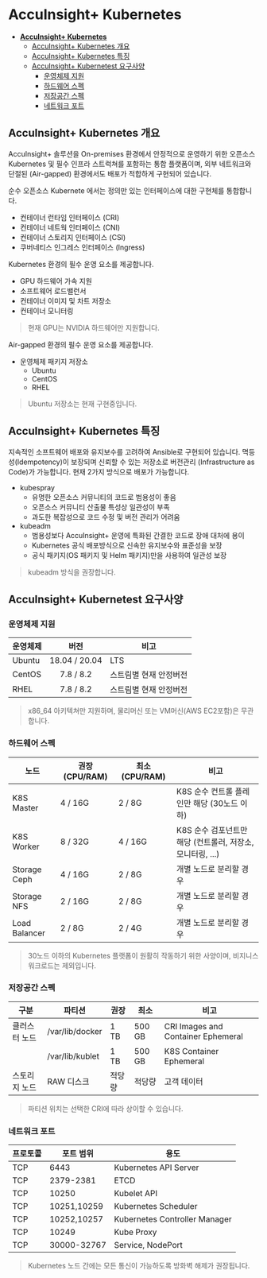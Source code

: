 # **AccuInsight+ Kubernetes**

- [**AccuInsight+ Kubernetes**](#accuinsight-kubernetes)
  - [AccuInsight+ Kubernetes 개요](#accuinsight-kubernetes-개요)
  - [AccuInsight+ Kubernetes 특징](#accuinsight-kubernetes-특징)
  - [AccuInsight+ Kubernetest 요구사양](#accuinsight-kubernetest-요구사양)
    - [운영체제 지원](#운영체제-지원)
    - [하드웨어 스펙](#하드웨어-스펙)
    - [저장공간 스펙](#저장공간-스펙)
    - [네트워크 포트](#네트워크-포트)

## AccuInsight+ Kubernetes 개요

AccuInsight+ 솔루션을 On-premises 환경에서 안정적으로 운영하기 위한 오픈소스 Kubernetes 및 필수 인프라 스트럭쳐를 포함하는 통합 플랫폼이며, 외부 네트워크와 단절된 (Air-gapped) 환경에서도 배포가 적합하게 구현되어 있습니다.

순수 오픈소스 Kubernete 에서는 정의만 있는 인터페이스에 대한 구현체를 통합합니다.

- 컨테이너 런타임 인터페이스 (CRI)
- 컨테이너 네트웍 인터페이스 (CNI)
- 컨테이너 스토리지 인터페이스 (CSI)
- 쿠버네티스 인그레스 인터페이스 (Ingress)

Kubernetes 환경의 필수 운영 요소를 제공합니다.

- GPU 하드웨어 가속 지원
- 소프트웨어 로드밸런서
- 컨테이너 이미지 및 차트 저장소
- 컨테이너 모니터링

> 현재 GPU는 NVIDIA 하드웨어만 지원합니다.

Air-gapped 환경의 필수 운영 요소를 제공합니다.

- 운영체제 패키지 저장소
  - Ubuntu
  - CentOS
  - RHEL

> Ubuntu 저장소는 현재 구현중입니다.

## AccuInsight+ Kubernetes 특징

지속적인 소프트웨어 배포와 유지보수를 고려하여 Ansible로 구현되어 있습니다. 멱등성(Idempotency)이 보장되며 신뢰할 수 있는 저장소로 버전관리 (Infrastructure as Code)가 가능합니다. 현재 2가지 방식으로 배포가 가능합니다.

- kubespray
  - 유명한 오픈소스 커뮤니티의 코드로 범용성이 좋음
  - 오픈소스 커뮤니티 산출물 특성상 일관성이 부족
  - 과도한 복잡성으로 코드 수정 및 버전 관리가 어려움
- kubeadm
  - 범용성보다 AccuInsight+ 운영에 특화된 간결한 코드로 장애 대처에 용이
  - Kubernetes 공식 배포방식으로 신속한 유지보수와 표준성을 보장
  - 공식 패키지(OS 패키지 및 Helm 패키지)만을 사용하여 일관성 보장

> kubeadm 방식을 권장합니다.

## AccuInsight+ Kubernetest 요구사양

### 운영체제 지원

 | 운영체제 |     버전      | 비고                   |
 | -------- | :-----------: | ---------------------- |
 | Ubuntu   | 18.04 / 20.04 | LTS                    |
 | CentOS   |   7.8 / 8.2   | 스트림별 현재 안정버전 |
 | RHEL     |   7.8 / 8.2   | 스트림별 현재 안정버전 |


> x86_64 아키텍쳐만 지원하며, 물리머신 또는 VM머신(AWS EC2포함)은 무관합니다.


### 하드웨어 스펙

 | 노드          | 권장 (CPU/RAM) | 최소 (CPU/RAM) | 비고                                                       |
 | ------------- | -------------- | -------------- | ---------------------------------------------------------- |
 | K8S Master    | 4 / 16G        | 2 / 8G         | K8S 순수 컨트롤 플레인만 해당 (30노드 이하)                |
 | K8S Worker    | 8 / 32G        | 4 / 16G        | K8S 순수 검포넌트만 해당 (컨트롤러, 저장소, 모니터링, ...) |
 | Storage Ceph  | 4 / 16G        | 2 / 8G         | 개별 노드로 분리할 경우                                    |
 | Storage NFS   | 2 / 16G        | 2 / 8G         | 개별 노드로 분리할 경우                                    |
 | Load Balancer | 2 / 8G         | 2 / 4G         | 개별 노드로 분리할 경우                                    |


> 30노드 이하의 Kubernetes 플랫폼이 원활히 작동하기 위한 사양이며, 비지니스 워크로드는 제외입니다.


### 저장공간 스펙


| 구분          | 파티션          | 권장   | 최소   | 비고                               |
| ------------- | --------------- | ------ | ------ | ---------------------------------- |
| 클러스터 노드 | /var/lib/docker | 1 TB   | 500 GB | CRI Images and Container Ephemeral |
|               | /var/lib/kublet | 1 TB   | 500 GB | K8S Container Ephemeral            |
| 스토리지 노드 | RAW 디스크      | 적당량 | 적당량 | 고객 데이터                        |

> 파티션 위치는 선택한 CRI에 따라 상이할 수 있습니다.


### 네트워크 포트

| 프로토콜 | 포트 범위   | 용도                          |
| -------- | ----------- | ----------------------------- |
| TCP      | 6443        | Kubernetes API Server         |
| TCP      | 2379-2381   | ETCD                          |
| TCP      | 10250       | Kubelet API                   |
| TCP      | 10251,10259 | Kubernetes Scheduler          |
| TCP      | 10252,10257 | Kubernetes Controller Manager |
| TCP      | 10249       | Kube Proxy                    |
| TCP      | 30000-32767 | Service, NodePort             |

> Kubernetes 노드 간에는 모든 통신이 가능하도록 방화벽 해제가 권장됩니다.

